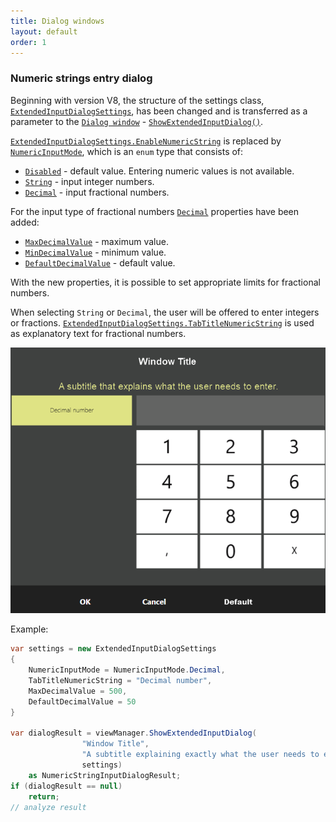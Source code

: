 ```yaml
---
title: Dialog windows
layout: default
order: 1
---
```

### Numeric strings entry dialog
Beginning with version V8, the structure of the settings class, [`ExtendedInputDialogSettings`](https://syrve.github.io/front.api.sdk/v8/html/T_Resto_Front_Api_UI_ExtendedInputDialogSettings.htm), has been changed and is transferred as a parameter to the [`Dialog window`](https://syrve.github.io/front.api.doc/v6/en/ViewManager.html) - [`ShowExtendedInputDialog()`](https://syrve.github.io/front.api.sdk/v8/html/M_Resto_Front_Api_UI_IViewManager_ShowExtendedInputDialog.htm).

[`ExtendedInputDialogSettings.EnableNumericString`](https://syrve.github.io/front.api.sdk/v7/html/P_Resto_Front_Api_UI_ExtendedInputDialogSettings_EnableNumericString.htm) is replaced by [`NumericInputMode`](https://syrve.github.io/front.api.sdk/v8/html/T_Resto_Front_Api_UI_NumericInputMode.htm), which is an `enum` type that consists of:
- [`Disabled`](https://syrve.github.io/front.api.sdk/v8/html/T_Resto_Front_Api_UI_NumericInputMode.htm) - default value. Entering numeric values is not available.
- [`String`](https://syrve.github.io/front.api.sdk/v8/html/T_Resto_Front_Api_UI_NumericInputMode.htm) - input integer numbers.
- [`Decimal`](https://syrve.github.io/front.api.sdk/v8/html/T_Resto_Front_Api_UI_NumericInputMode.htm) - input fractional numbers.
 
For the input type of fractional numbers [`Decimal`](https://syrve.github.io/front.api.sdk/v8/html/T_Resto_Front_Api_UI_NumericInputMode.htm) properties have been added:
- [`MaxDecimalValue`](https://syrve.github.io/front.api.sdk/v8/html/P_Resto_Front_Api_UI_ExtendedInputDialogSettings_MaxDecimalValue.htm) - maximum value.
- [`MinDecimalValue`](https://syrve.github.io/front.api.sdk/v8/html/P_Resto_Front_Api_UI_ExtendedInputDialogSettings_MinDecimalValue.htm) - minimum value.
- [`DefaultDecimalValue`](https://syrve.github.io/front.api.sdk/v8/html/P_Resto_Front_Api_UI_ExtendedInputDialogSettings_DefaultDecimalValue.htm) - default value.

With the new properties, it is possible to set appropriate limits for fractional numbers.

When selecting `String` or `Decimal`, the user will be offered to enter integers or fractions. [`ExtendedInputDialogSettings.TabTitleNumericString`](https://syrve.github.io/front.api.sdk/v8/html/P_Resto_Front_Api_UI_ExtendedInputDialogSettings_TabTitleNumericString.htm) is used as explanatory text for fractional numbers.

![ext_number](../../img/viewmanager/ext_decimal.png)

Example:
```cs
var settings = new ExtendedInputDialogSettings
{
    NumericInputMode = NumericInputMode.Decimal,
    TabTitleNumericString = "Decimal number",
    MaxDecimalValue = 500,
    DefaultDecimalValue = 50
}

var dialogResult = viewManager.ShowExtendedInputDialog(
                "Window Title", 
                "A subtitle explaining exactly what the user needs to enter.",
                settings) 
    as NumericStringInputDialogResult;
if (dialogResult == null)
    return;
// analyze result
```
